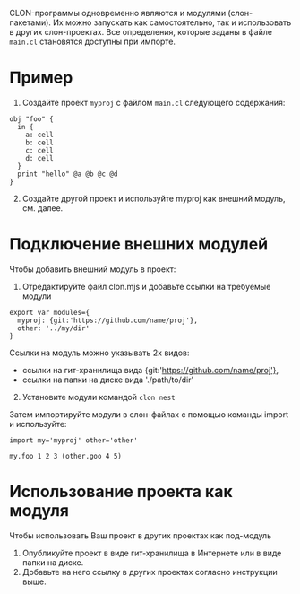 CLON-программы одновременно являются и модулями (слон-пакетами).
Их можно запускать как самостоятельно, так и использовать в других слон-проектах.
Все определения, которые заданы в файле `main.cl` становятся доступны при импорте.

Пример
======

1. Создайте проект `myproj` с файлом `main.cl` следующего содержания:
```
obj "foo" {
  in {
    a: cell
    b: cell
    c: cell
    d: cell
  }
  print "hello" @a @b @c @d
}
```

2. Создайте другой проект и используйте myproj как внешний модуль, см. далее.

Подключение внешних модулей
===========================
Чтобы добавить внешний модуль в проект:

1. Отредактируйте файл clon.mjs и добавьте ссылки на требуемые модули
```
export var modules={
  myproj: {git:'https://github.com/name/proj'},
  other: '../my/dir'
}
```
Ссылки на модуль можно указывать 2х видов:
* ссылки на гит-хранилища вида {git:'https://github.com/name/proj'},
* ссылки на папки на диске вида './path/to/dir'

2. Установите модули командой `clon nest`

Затем импортируйте модули в слон-файлах с помощью команды import и используйте:
```
import my='myproj' other='other'

my.foo 1 2 3 (other.goo 4 5)
```

Использование проекта как модуля
================================
Чтобы использовать Ваш проект в других проектах как под-модуль
1. Опубликуйте проект в виде гит-хранилища в Интернете или в виде папки на диске. 
2. Добавьте на него ссылку в других проектах согласно инструкции выше.
